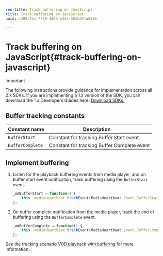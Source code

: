 ```yaml
---
seo-title: Track buffering on JavaScript
title: Track buffering on JavaScript
uuid: c380cf2c-7729-4d4a-a4da-581bd94a5896

---
```


# Track buffering on JavaScript{#track-buffering-on-javascript}

>[!IMPORTANT]
>
>The following instructions provide guidance for implementation across all 2.x SDKs. If you are implementing a 1.x version of the SDK, you can download the 1.x Developers Guides here: [Download SDKs.](../../../sdk-implement/download-sdks.md)

## Buffer tracking constants

|  Constant name  | Description&nbsp;&nbsp;&nbsp;&nbsp;  |
|---|---|
|  `BufferStart`  | Constant for tracking Buffer Start event  |
|  `BufferComplete`  | Constant for tracking Buffer Complete event  |

## Implement buffering

1. Listen for the playback buffering events from media player, and on buffer start event notification, track buffering using the `BufferStart` event. 

   ```js
   _onBufferStart = function() { 
       this._mediaHeartbeat.trackEvent(MediaHeartbeat.Event.BufferStart); 
   };
   ```

1. On buffer complete notification from the media player, track the end of buffering using the `BufferComplete` event. 

   ```js
   _onBufferComplete = function() { 
       this._mediaHeartbeat.trackEvent(MediaHeartbeat.Event.BufferComplete); 
   };
   ```

See the tracking scenario [VOD playback with buffering](../../../sdk-implement/tracking-scenarios/vod-buffering.md) for more information.
